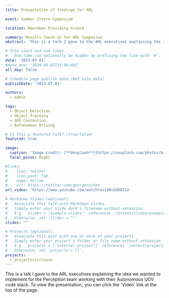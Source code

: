 ```yaml
---
title: Presentation of findings for ARL

event: Summer Intern Symposium

location: Aberdeen Providing Ground

summary: Results Check-In for ARL Symposium
abstract: 'This is a talk I gave to the ARL executives explaining the idea we wanted to implement for the Perception team working with their Autonomous UGV code stack.'

# Talk start and end times.
#   End time can optionally be hidden by prefixing the line with `#`.
date: '2023-07-01'
#date_end: '2030-06-01T15:00:00Z'
all_day: false

# Schedule page publish date (NOT talk date).
publishDate: '2023-07-01'

authors:
  - admin

tags:
  - Object Detection
  - Object Tracking 
  - GPU Contention 
  - Autonomous Driving

# Is this a featured talk? (true/false)
featured: true

image:
  caption: 'Image credit: [**Unsplash**](https://unsplash.com/photos/bzdhc5b3Bxs)'
  focal_point: Right

#links:
#  - icon: twitter
#    icon_pack: fab
#    name: Follow
#    url: https://twitter.com/georgecushen
url_video: 'https://www.youtube.com/watch?v=i90u5QkDIiU'

# Markdown Slides (optional).
#   Associate this talk with Markdown slides.
#   Simply enter your slide deck's filename without extension.
#   E.g. `slides = "example-slides"` references `content/slides/example-slides.md`.
#   Otherwise, set `slides = ""`.
slides: ""

# Projects (optional).
#   Associate this post with one or more of your projects.
#   Simply enter your project's folder or file name without extension.
#   E.g. `projects = ["internal-project"]` references `content/project/deep-learning/index.md`.
#   Otherwise, set `projects = []`.
projects:
  - projects/virtuoso
---
```


This is a talk I gave to the ARL executives explaining the idea we wanted to implement for the Perception team working with their Autonomous UGV code stack. To view the presentation, you can click the 'Video' link at the top of the page.
